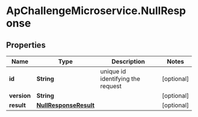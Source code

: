 # ApChallengeMicroservice.NullResponse

## Properties
Name | Type | Description | Notes
------------ | ------------- | ------------- | -------------
**id** | **String** | unique id identifying the request | [optional] 
**version** | **String** |  | [optional] 
**result** | [**NullResponseResult**](NullResponseResult.md) |  | [optional] 


